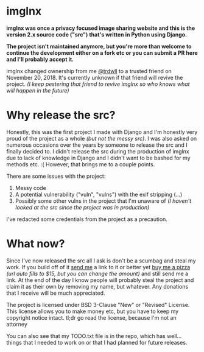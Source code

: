 # imglnx

__imglnx was once a privacy focused image sharing website and this is the version 2.x source code ("src") that's written in Python using Django.__

__The project isn't maintained anymore, but you're more than welcome to continue the development either on a fork etc or you can submit a PR here and I'll probably accept it.__

imglnx changed ownership from me [@trdwll](https://github.com/trdwll) to a trusted friend on November 20, 2018. It's currently unknown if that friend will revive the project. _(I keep pestering that friend to revive imglnx so who knows what will happen in the future)_


# Why release the src?
Honestly, this was the first project I made with Django and I'm honestly very proud of the project as a whole _(but not the messy src)_. I was also asked on numerous occasions over the years by someone to release the src and I finally decided to. 
I didn't release the src during the production of imglnx due to lack of knowledge in Django and I didn't want to be bashed for my methods etc. :( However, that brings me to a couple points. 

There are some issues with the project:
1. Messy code
2. A potential vulnerability ("vuln", "vulns") with the exif stripping (...)
3. Possibly some other vulns in the project that I'm unaware of _(I haven't looked at the src since the project was in production)_

I've redacted some credentials from the project as a precaution.


# What now?
Since I've now released the src all I ask is don't be a scumbag and steal my work. If you build off of it [send me](https://twitter.com/trdwll) a link to it or better yet [buy me a pizza](https://paypal.me/vuln/15) _(url auto fills to $15, but you can change the amount)_ and still send me a link. At the end of the day I know people will probably steal the project and claim it as their own by removing my name, but whatever. Any donations that I receive will be much appreciated.

The project is licensed under BSD 3-Clause "New" or "Revised" License. This license allows you to make money etc, but you have to keep my copyright notice intact. tl;dr go read the license, because I'm not an attorney


You can also see that my TODO.txt file is in the repo, which has well... things that I needed to work on or that I had planned for future releases.
